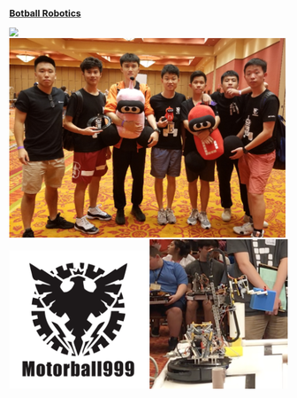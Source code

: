### [Botball Robotics](https://www.kipr.org/botball)

<img src="images/image1.jpeg" width="392"> <img src="images/image2.jpeg" width="500">
<img src="images/image3.jpeg" width="250"> <img src="images/image4.jpeg" width="250">

